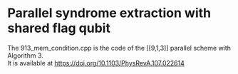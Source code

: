 # Parallel syndrome extraction with shared flag qubit
The 913_mem_condition.cpp is the code of the [[9,1,3]] parallel scheme with Algorithm 3.  \
It is available at https://doi.org/10.1103/PhysRevA.107.022614
